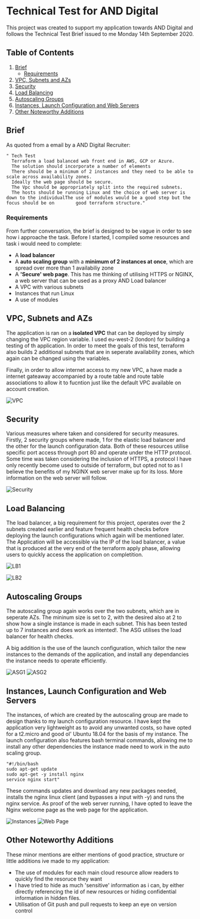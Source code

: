 # Technical Test for AND Digital
This project was created to support my application towards AND Digital and follows the Technical Test Brief issued to me Monday 14th September 2020.

## Table of Contents

1. [Brief]()
    + [Requirements](https://github.com/HavidDulsman/Workout/blob/developer/README.md#requirements)
2. [VPC, Subnets and AZs]()
3. [Security]()
4. [Load Balancing]()
5. [Autoscaling Groups]()
6. [Instances, Launch Configuration and Web Servers]()
7. [Other Noteworthy Additions]()

## Brief
As quoted from a email by a AND Digital Recruiter:
    
    " Tech Test
      Terraform a load balanced web front end in AWS, GCP or Azure.
      The solution should incorporate a number of elements
      There should be a minimum of 2 instances and they need to be able to scale across availability zones.
      Ideally the web page should be secure.
      The Vpc should be appropriately split into the required subnets.
      The hosts should be running Linux and the choice of web server is down to the individualThe use of modules would be a good step but the focus should be on        good terraform structure."
      
### Requirements
From further conversation, the brief is designed to be vague in order to see how i approache the task. Before I started, I compiled some resources and task i would need to complete:
* A **load balancer**
* A **auto scaling group** with a **minimum of 2 instances at once**, which are spread over more than 1 availabiliy zone
* A **'Secure' web page**. This has me thinking of utilising HTTPS or NGINX, a web server that can be used as a proxy AND Load balancer
* A VPC with various subnets
* Instances that run Linux
* A use of modules 

## VPC, Subnets and AZs
The application is ran on a **isolated VPC** that can be deployed by simply changing the VPC region variable. I used eu-west-2 (london) for building a testing of th application. In order to meet the goals of this test, terraform also builds 2 additional subnets that are in seperate availability zones, which again can be changed using the variables.

Finally, in order to allow internet access to my new VPC, a have made a internet gateaway accompanied by a route table and route table associations to allow it to fucntion just like the default VPC available on account creation.

![VPC](https://i.imgur.com/818Mksk.png)

## Security
Various measures where taken and considered for security measures. Firstly, 2 security groups where made, 1 for the elastic load balancer and the other for the launch configuration data. Both of these resources utilise specific port access through port 80 and operate under the HTTP protocol. Some time was taken considering the inclusion of HTTPS, a protocol I have only recently become used to outside of terraform, but opted not to as I believe the benefits of my NGINX web server make up for its loss. More information on the web server will follow.

![Security](https://i.imgur.com/XjwQOXY.png)

## Load Balancing
The load balancer, a big requirement for this project, operates over the 2 subnets created earlier and feature frequent health checks before deploying the launch configurations which again will be mentioned later. The Application will be accessible via the IP of the load balancer, a value that is produced at the very end of the terraform apply phase, allowing users to quickly access the application on completition.

![LB1](https://i.imgur.com/Mk2BkYw.png)

![LB2](https://i.imgur.com/4NVqaFZ.png)
## Autoscaling Groups
The autoscaling group again works over the two subnets, which are in seperate AZs. The mininum size is set to 2, with the desired also at 2 to show how a single instance is made in each subnet. This has been tested up to 7 instances and does work as intented!. The ASG utilises the load balancer for health checks.

A big addition is the use of the launch configuration, which tailor the new instances to the demands of the application, and install any dependancies the instance needs to operate efficiently.

![ASG1](https://i.imgur.com/yxg41Wk.png)
![ASG2](https://i.imgur.com/mUBNif4.png)

## Instances, Launch Configuration and Web Servers
The instances, of which are created by the autoscaling group are made to design thanks to my launch configuration resource. I have kept the application very lightweight as to avoid any unwanted costs, so have opted for a t2.micro and good ol' Ubuntu 18.04 for the basis of my instance. The launch configuration also features bash terminal commands, allowing me to install any other dependencies the instance made need to work in the auto scaling group. 

    "#!/bin/bash
    sudo apt-get update
    sudo apt-get -y install nginx 
    service nginx start"

These commands updates and download any new packages needed, installs the nginx linux client (and bypasses a input with -y) and runs the nginx service. As proof of the web server running, I have opted to leave the Nginx welcome page as the web page for the application.

![Instances](https://i.imgur.com/LLjQU1B.png)
![Web Page](https://i.imgur.com/3HPu1jQ.png)


## Other Noteworthy Additions
These minor mentions are either mentions of good practice, structure or little additions ive made to my application:
* The use of modules for each main cloud resource allow readers to quickly find the resoruce they want
* I have tried to hide as much 'sensitive' information as i can, by either directly referencing the id of new resources or hiding confidential information in hidden files.
* Utilisation of Git push and pull requests to keep an eye on version control

